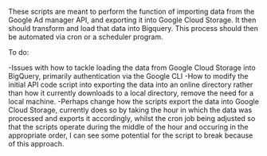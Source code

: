 These scripts are meant to perform the function of importing data from the Google Ad manager API, and exporting it into Google Cloud Storage. It then should transform and load that data into Bigquery. This process should then be automated via cron or a scheduler program. 

To do:

-Issues with how to tackle loading the data from Google Cloud Storage into BigQuery, primarily authentication via the Google CLI
-How to modify the initial API code script into exporting the data into an online directory rather than how it currently downloads to a local directory, remove the need for a local machine.
-Perhaps change how the scripts export the data into Google Cloud Storage, currently does so by taking the hour in which the data was processed and exports it accordingly, whilst the cron job being adjusted so that the scripts operate during the middle of the hour
and occuring in the appropriate order, I can see some potential for the script to break because of this approach.
